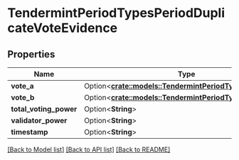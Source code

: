 # TendermintPeriodTypesPeriodDuplicateVoteEvidence

## Properties

Name | Type | Description | Notes
------------ | ------------- | ------------- | -------------
**vote_a** | Option<[**crate::models::TendermintPeriodTypesPeriodVote**](tendermint.types.Vote.md)> |  | [optional]
**vote_b** | Option<[**crate::models::TendermintPeriodTypesPeriodVote**](tendermint.types.Vote.md)> |  | [optional]
**total_voting_power** | Option<**String**> |  | [optional]
**validator_power** | Option<**String**> |  | [optional]
**timestamp** | Option<**String**> |  | [optional]

[[Back to Model list]](../README.md#documentation-for-models) [[Back to API list]](../README.md#documentation-for-api-endpoints) [[Back to README]](../README.md)


